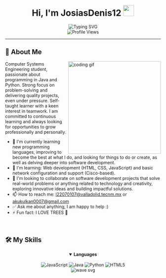 

<h1 align="center">Hi, I'm JosiasDenis12 <img src="https://media.giphy.com/media/hvRJCLFzcasrR4ia7z/giphy.gif" width="35"></h1>

<div align="center">
  <img src="https://readme-typing-svg.herokuapp.com?font=Fira+Code&size=32&duration=3000&pause=1000&color=6F36D1&center=true&vCenter=true&random=false&width=600&lines=Software+Developer;Enthusiast;Lifelong+Learner" alt="Typing SVG" />
  
  <br>
  
  <img src="https://komarev.com/ghpvc/?username=tunombre&style=for-the-badge&color=6F36D1" alt="Profile Views"/>
</div>

<hr>

## 💫 About Me

<img align="right" width="300" src="https://media.giphy.com/media/qgQUggAC3Pfv687qPC/giphy.gif" alt="coding gif" />

Computer Systems Engineering student, passionate about programming in Java and Python. Strong focus on problem-solving and delivering quality projects, even under pressure. Self-taught learner with a keen interest in teamwork. I am committed to continuous learning and always looking for opportunities to grow professionally and personally.

- 🔭 I'm currently learning new programming languages, improving to become the best at what I do, and looking for things to do or create, as well as delving deeper into software development.
- 🌱 I'm learning: Web development (HTML, CSS, JavaScript) and basic network configuration and support (Cisco-based).
- 👯 I'm looking to collaborate on software development projects that solve real-world problems or anything related to technology and creativity, exploring innovative ideas and building impactful solutions.
- 📫 How to reach me: l22070107@valladolid.tecnm.mx or akukulkan0007@gmail.com
- ✅ Ask me about anything, I am happy to help :)
- ⚡ Fun fact: I LOVE TREES 🌳


<br clear="right"/>

## 🛠️ My Skills

<div align="center">
  <details open>
    <summary><b>Languages</b></summary>
    <br>
    <img src="https://img.shields.io/badge/javascript-%23323330.svg?style=for-the-badge&logo=javascript&logoColor=%23F7DF1E" alt="JavaScript"/>
    <img src="https://img.shields.io/badge/java-%23ED8B00.svg?style=for-the-badge&logo=java&logoColor=white" alt="Java"/>
    <img src="https://img.shields.io/badge/python-3670A0?style=for-the-badge&logo=python&logoColor=ffdd54" alt="Python"/>
    <img src="https://img.shields.io/badge/html5-%23E34F26.svg?style=for-the-badge&logo=html5&logoColor=white" alt="HTML5"/>
  </details>
<!-- Visual effects with SVG -->
<div align="center">
  <img src="https://raw.githubusercontent.com/mayhemantt/mayhemantt/Update/svg/Bottom.svg" alt="wave svg" />
</div>
